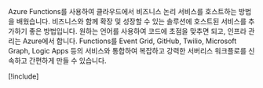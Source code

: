 Azure Functions를 사용하여 클라우드에서 비즈니스 논리 서비스를 호스트하는 방법을 배웠습니다. 비즈니스와 함께 확장 및 성장할 수 있는 솔루션에 호스트된 서비스를 추가하기 좋은 방법입니다. 원하는 언어를 사용하여 코드에 초점을 맞추면 되고, 인프라 관리는 Azure에서 합니다. Functions를 Event Grid, GitHub, Twilio, Microsoft Graph, Logic Apps 등의 서비스와 통합하여 복잡하고 강력한 서버리스 워크플로를 신속하고 간편하게 만들 수 있습니다.

[!include[](../../../includes/azure-sandbox-cleanup.md)]